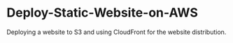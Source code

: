 # Deploy-Static-Website-on-AWS
Deploying a website to S3 and using CloudFront for the website distribution.

